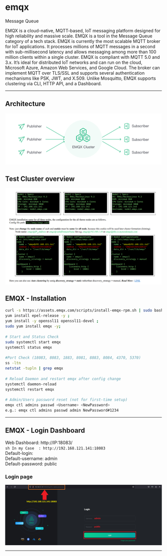 # emqx
Message Queue

EMQX is a cloud-native, MQTT-based, IoT messaging platform designed for high reliability and massive scale. EMQX is a tool in the Message Queue category of a tech stack. 
EMQX is currently the most scalable MQTT broker for IoT applications. It processes millions of MQTT messages in a second with sub-millisecond latency and allows messaging among more than 100 million clients within a single cluster. EMQX is compliant with MQTT 5.0 and 3.x. It’s ideal for distributed IoT networks and can run on the cloud, Microsoft Azure, Amazon Web Services, and Google Cloud. The broker can implement MQTT over TLS/SSL and supports several authentication mechanisms like PSK, JWT, and X.509. Unlike Mosquitto, EMQX supports clustering via CLI, HTTP API, and a Dashboard.
****
## Architecture
![emqx-arch](https://github.com/UnstopableSafar08/emqx/blob/main/Assets/architecture_image.f5sZc1A2.png)

## Test Cluster overview
![testArch](https://github.com/UnstopableSafar08/emqx/blob/main/Assets/local-cluster-overview.png)

## EMQX - Installation
```sh 
curl -s https://assets.emqx.com/scripts/install-emqx-rpm.sh | sudo bash
yum install epel-release -y ;
yum install -y openssl11 openssl11-devel ;
sudo yum install emqx -y;

# Start and Status Check
sudo systemctl start emqx
systemctl status emqx

#Port Check (18083, 8083, 1883, 8081, 8883, 8084, 4370, 5370)
ss -ltn 
netstat -tupln | grep emqx

# Reload Daemon and restart emqx after config change
systemctl daemon-reload
systemctl restart emqx

# Admin/Users password reset (not for first-time setup)
emqx ctl admins passwd <Username> <NewPassword>
e.g.: emqx ctl admins passwd admin NewPassword#1234
```
***
## EMQX - Login Dashboard
Web Dashboard: http://IP:18083/ <br>
`sh In my Case  : http://192.168.121.141:18083` <br>
Default-login: <br>
    Default-username: admin <br>
    Default-password: public <br>
### Login page
![login-dashboard](https://github.com/UnstopableSafar08/emqx/blob/main/Assets/1-login.png)
***
